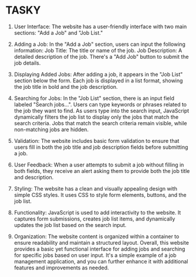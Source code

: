 # TASKY

1. User Interface:
The website has a user-friendly interface with two main sections: "Add a Job" and "Job List."

2. Adding a Job:
In the "Add a Job" section, users can input the following information:
Job Title: The title or name of the job.
Job Description: A detailed description of the job.
There's a "Add Job" button to submit the job details.

3. Displaying Added Jobs:
After adding a job, it appears in the "Job List" section below the form.
Each job is displayed in a list format, showing the job title in bold and the job description.

4. Searching for Jobs:
In the "Job List" section, there is an input field labeled "Search jobs...".
Users can type keywords or phrases related to the job they want to find.
As users type into the search input, JavaScript dynamically filters the job list to display only the jobs that match the search criteria.
Jobs that match the search criteria remain visible, while non-matching jobs are hidden.

5. Validation:
The website includes basic form validation to ensure that users fill in both the job title and job description fields before submitting a job.

6. User Feedback:
When a user attempts to submit a job without filling in both fields, they receive an alert asking them to provide both the job title and description.

7. Styling:
The website has a clean and visually appealing design with simple CSS styles.
It uses CSS to style form elements, buttons, and the job list.

8. Functionality:
JavaScript is used to add interactivity to the website.
It captures form submissions, creates job list items, and dynamically updates the job list based on the search input.

9. Organization:
The website content is organized within a container to ensure readability and maintain a structured layout.
Overall, this website provides a basic yet functional interface for adding jobs and searching for specific jobs based on user input. It's a simple example of a job management application, and you can further enhance it with additional features and improvements as needed.
